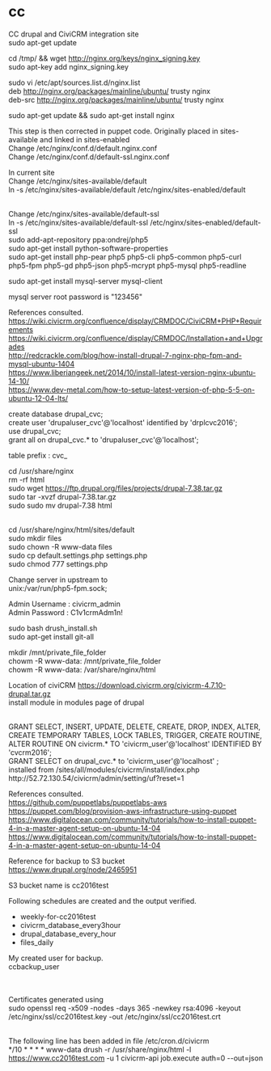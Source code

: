# cc

CC drupal and CiviCRM integration site
<br>
sudo apt-get update
<br>

cd /tmp/ && wget http://nginx.org/keys/nginx_signing.key
<br>
sudo apt-key add nginx_signing.key
<br>

sudo vi /etc/apt/sources.list.d/nginx.list
<br>
deb http://nginx.org/packages/mainline/ubuntu/ trusty nginx
<br>
deb-src http://nginx.org/packages/mainline/ubuntu/ trusty nginx
<br>

sudo apt-get update && sudo apt-get install nginx
<br>


This step is then corrected in puppet code. Originally placed in sites-available and linked in sites-enabled
<br>
Change /etc/nginx/conf.d/default.nginx.conf
<br>
Change /etc/nginx/conf.d/default-ssl.nginx.conf
<br>

In current site 
<br>
Change /etc/nginx/sites-available/default
<br>
ln -s /etc/nginx/sites-available/default /etc/nginx/sites-enabled/default
<br>

<br>
Change /etc/nginx/sites-available/default-ssl
<br>
ln -s /etc/nginx/sites-available/default-ssl /etc/nginx/sites-enabled/default-ssl

<br>
sudo add-apt-repository ppa:ondrej/php5
<br>
sudo apt-get install python-software-properties
<br>
sudo apt-get install php-pear php5 php5-cli php5-common php5-curl php5-fpm php5-gd php5-json php5-mcrypt php5-mysql php5-readline
<br>

sudo apt-get install mysql-server mysql-client
<br>

mysql server root password is "123456"
<br>

References consulted.
<br>
https://wiki.civicrm.org/confluence/display/CRMDOC/CiviCRM+PHP+Requirements
<br>
https://wiki.civicrm.org/confluence/display/CRMDOC/Installation+and+Upgrades
<br>
http://redcrackle.com/blog/how-install-drupal-7-nginx-php-fpm-and-mysql-ubuntu-1404
<br>
https://www.liberiangeek.net/2014/10/install-latest-version-nginx-ubuntu-14-10/
<br>
https://www.dev-metal.com/how-to-setup-latest-version-of-php-5-5-on-ubuntu-12-04-lts/
<br>


create database drupal_cvc;
<br>
create user 'drupaluser_cvc'@'localhost' identified by 'drplcvc2016';
<br>
use drupal_cvc;
<br>
grant all on drupal_cvc.* to 'drupaluser_cvc'@'localhost';
<br>

table prefix : cvc_
<br>

cd /usr/share/nginx
<br>
rm -rf html
<br>
sudo wget https://ftp.drupal.org/files/projects/drupal-7.38.tar.gz
<br>
sudo tar -xvzf drupal-7.38.tar.gz
<br>
sudo sudo mv drupal-7.38 html
<br>
<br>

cd /usr/share/nginx/html/sites/default
<br>
sudo mkdir files
<br>
sudo chown -R www-data files
<br>
sudo cp default.settings.php settings.php
<br>
sudo chmod 777 settings.php
<br>

Change server in upstream to 
<br>
unix:/var/run/php5-fpm.sock;
<br>

Admin Username : civicrm_admin
<br>
Admin Password : C1v1crmAdm1n!
<br>

sudo bash drush_install.sh
<br>
sudo apt-get install git-all
<br>

mkdir /mnt/private_file_folder
<br>
chowm -R www-data: /mnt/private_file_folder
<br>
chowm -R www-data: /var/share/nginx/html
<br>


Location of civiCRM https://download.civicrm.org/civicrm-4.7.10-drupal.tar.gz
<br>
install module in modules page of drupal

<br>
GRANT SELECT, INSERT, UPDATE, DELETE, CREATE, DROP, INDEX, ALTER, CREATE TEMPORARY TABLES, LOCK TABLES, TRIGGER, CREATE ROUTINE, ALTER ROUTINE ON civicrm.* TO 'civicrm_user'@'localhost' IDENTIFIED BY 'cvcrm2016';

<br>
GRANT SELECT on drupal_cvc.* to 'civicrm_user'@'localhost' ;

<br>
installed from /sites/all/modules/civicrm/install/index.php


<br>
http://52.72.130.54/civicrm/admin/setting/uf?reset=1

References consulted.
<br>
https://github.com/puppetlabs/puppetlabs-aws
<br>
https://puppet.com/blog/provision-aws-infrastructure-using-puppet
<br>
https://www.digitalocean.com/community/tutorials/how-to-install-puppet-4-in-a-master-agent-setup-on-ubuntu-14-04
<br>
https://www.digitalocean.com/community/tutorials/how-to-install-puppet-4-in-a-master-agent-setup-on-ubuntu-14-04
<br>


Reference for backup to S3 bucket
<br>
https://www.drupal.org/node/2465951
<br>

S3 bucket name is cc2016test

Following schedules are created and the output verified.
- weekly-for-cc2016test
- civicrm_database_every3hour
- drupal_database_every_hour
- files_daily


My created user for backup. 
<br>
ccbackup_user

<br>

<br>
Certificates generated using
<br>
sudo openssl req -x509 -nodes -days 365 -newkey rsa:4096 -keyout /etc/nginx/ssl/cc2016test.key -out /etc/nginx/ssl/cc2016test.crt
<br>

<br>

The following line has been added in file /etc/cron.d/civicrm
<br>
*/10 * * * *    www-data    drush -r /usr/share/nginx/html -l https://www.cc2016test.com -u 1 civicrm-api job.execute auth=0 --out=json
<br>
